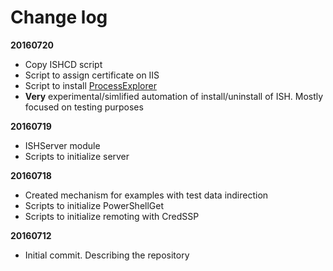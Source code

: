 # Change log

**20160720**

- Copy ISHCD script
- Script to assign certificate on IIS
- Script to install [ProcessExplorer](https://technet.microsoft.com/en-us/sysinternals/processexplorer.aspx)
- **Very** experimental/simlified automation of install/uninstall of ISH. Mostly focused on testing purposes

**20160719**

- ISHServer module
- Scripts to initialize server

**20160718**

- Created mechanism for examples with test data indirection
- Scripts to initialize PowerShellGet
- Scripts to initialize remoting with CredSSP

**20160712**

- Initial commit. Describing the repository
